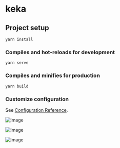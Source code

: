# keka

## Project setup
```
yarn install
```

### Compiles and hot-reloads for development
```
yarn serve
```

### Compiles and minifies for production
```
yarn build
```

### Customize configuration
See [Configuration Reference](https://cli.vuejs.org/config/).

![image](https://github.com/danigitari/KEKA/assets/53410851/25466782-9591-434a-9cb6-5528bc2c8202)

![image](https://github.com/danigitari/KEKA/assets/53410851/76feaa87-ef72-4512-a2d7-7087553c98c4)


![image](https://github.com/danigitari/KEKA/assets/53410851/cfa50087-32cb-42e8-a45d-a7a054b2907e)
